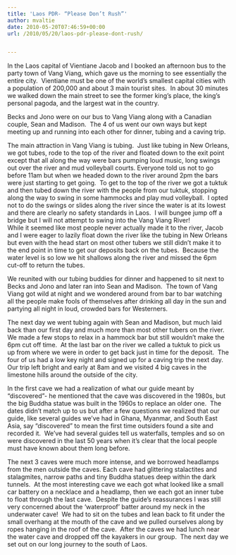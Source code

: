 ```yaml
---
title: 'Laos PDR- “Please Don’t Rush”'
author: mvaltie
date: 2010-05-20T07:46:59+00:00
url: /2010/05/20/laos-pdr-please-dont-rush/


---
```

In the Laos capital of Vientiane Jacob and I booked an afternoon bus to the party town of Vang Viang, which gave us the morning to see essentially the entire city.  Vientiane must be one of the world’s smallest capital cities with a population of 200,000 and about 3 main tourist sites.  In about 30 minutes we walked down the main street to see the former king’s place, the king’s personal pagoda, and the largest wat in the country.

Becks and Jono were on our bus to Vang Viang along with a Canadian couple, Sean and Madison.  The 4 of us went our own ways but kept meeting up and running into each other for dinner, tubing and a caving trip.

The main attraction in Vang Viang is tubing.  Just like tubing in New Orleans, we got tubes, rode to the top of the river and floated down to the exit point except that all along the way were bars pumping loud music, long swings out over the river and mud volleyball courts. Everyone told us not to go before 11am but when we headed down to the river around 2pm the bars were just starting to get going.  To get to the top of the river we got a tuktuk and then tubed down the river with the people from our tuktuk, stopping along the way to swing in some hammocks and play mud volleyball.  I opted not to do the swings or slides along the river since the water is at its lowest and there are clearly no safety standards in Laos.  I will bungee jump off a bridge but I will not attempt to swing into the Vang Viang River!  
While it seemed like most people never actually made it to the river, Jacob and I were eager to lazily float down the river like the tubing in New Orleans but even with the head start on most other tubers we still didn’t make it to the end point in time to get our deposits back on the tubes.  Because the water level is so low we hit shallows along the river and missed the 6pm cut-off to return the tubes.

We reunited with our tubing buddies for dinner and happened to sit next to Becks and Jono and later ran into Sean and Madison.  The town of Vang Viang got wild at night and we wondered around from bar to bar watching all the people make fools of themselves after drinking all day in the sun and partying all night in loud, crowded bars for Westerners.

The next day we went tubing again with Sean and Madison, but much laid back than our first day and much more than most other tubers on the river.  We made a few stops to relax in a hammock bar but still wouldn’t make the 6pm cut off time.  At the last bar on the river we called a tuktuk to pick us up from where we were in order to get back just in time for the deposit.  The four of us had a low key night and signed up for a caving trip the next day.  Our trip left bright and early at 8am and we visited 4 big caves in the limestone hills around the outside of the city.

In the first cave we had a realization of what our guide meant by “discovered”- he mentioned that the cave was discovered in the 1980s, but the big Buddha statue was built in the 1960s to replace an older one.  The dates didn’t match up to us but after a few questions we realized that our guide, like several guides we’ve had in Ghana, Myanmar, and South East Asia, say “discovered” to mean the first time outsiders found a site and recorded it.  We’ve had several guides tell us waterfalls, temples and so on were discovered in the last 50 years when it’s clear that the local people must have known about them long before.

The next 3 caves were much more intense, and we borrowed headlamps from the men outside the caves. Each cave had glittering stalactites and stalagmites, narrow paths and tiny Buddha statues deep within the dark tunnels.  At the most interesting cave we each got what looked like a small car battery on a necklace and a headlamp, then we each got an inner tube to float through the last cave.  Despite the guide’s reassurances I was still very concerned about the ‘waterproof’ batter around my neck in the underwater cave!  We had to sit on the tubes and lean back to fit under the small overhang at the mouth of the cave and we pulled ourselves along by ropes hanging in the roof of the cave.  After the caves we had lunch near the water cave and dropped off the kayakers in our group.  The next day we set out on our long journey to the south of Laos.